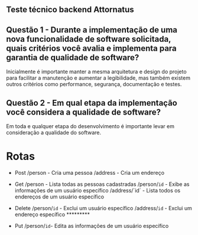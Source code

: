 ## Teste técnico backend Attornatus

## Questão 1 - Durante a implementação de uma nova funcionalidade de software solicitada, quais critérios você avalia e implementa para garantia de qualidade de software?

  Inicialmente é importante manter a mesma arquitetura e design do projeto para facilitar a manutenção e aumentar a legibilidade, mas também existem outros critérios como performance, segurança, documentação e testes.

## Questão 2 - Em qual etapa da implementação você considera a qualidade de software?

  Em toda e qualquer etapa do desenvolvimento é importante levar em consideração a qualidade do software.

# Rotas

* Post
/person - Cria uma pessoa 
/address - Cria um endereço

* Get
/person - Lista todas as pessoas cadastradas
/person/`id` - Exibe as informações de um usuário específico
/address/´id´ - Lista todos os endereços de um usuário específico 

* Delete
/person/`id` - Exclui um usuário específico
/address/`id` - Exclui um endereço específico *********

* Put
/person/`id`- Edita as informações de um usuário específico